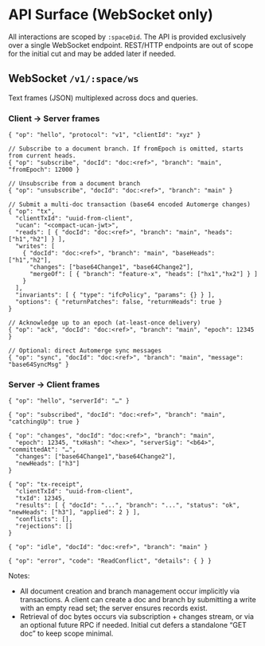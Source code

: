 # API Surface (WebSocket only)

All interactions are scoped by `:spaceDid`. The API is provided exclusively over a single WebSocket endpoint. REST/HTTP endpoints are out of scope for the initial cut and may be added later if needed.

## WebSocket `/v1/:space/ws`

Text frames (JSON) multiplexed across docs and queries.

### Client → Server frames

```jsonc
{ "op": "hello", "protocol": "v1", "clientId": "xyz" }

// Subscribe to a document branch. If fromEpoch is omitted, starts from current heads.
{ "op": "subscribe", "docId": "doc:<ref>", "branch": "main", "fromEpoch": 12000 }

// Unsubscribe from a document branch
{ "op": "unsubscribe", "docId": "doc:<ref>", "branch": "main" }

// Submit a multi-doc transaction (base64 encoded Automerge changes)
{ "op": "tx",
  "clientTxId": "uuid-from-client",
  "ucan": "<compact-ucan-jwt>",
  "reads": [ { "docId": "doc:<ref>", "branch": "main", "heads": ["h1","h2"] } ],
  "writes": [
    { "docId": "doc:<ref>", "branch": "main", "baseHeads": ["h1","h2"],
      "changes": ["base64Change1", "base64Change2"],
      "mergeOf": [ { "branch": "feature-x", "heads": ["hx1","hx2"] } ]
    }
  ],
  "invariants": [ { "type": "ifcPolicy", "params": {} } ],
  "options": { "returnPatches": false, "returnHeads": true }
}

// Acknowledge up to an epoch (at-least-once delivery)
{ "op": "ack", "docId": "doc:<ref>", "branch": "main", "epoch": 12345 }

// Optional: direct Automerge sync messages
{ "op": "sync", "docId": "doc:<ref>", "branch": "main", "message": "base64SyncMsg" }
```

### Server → Client frames

```jsonc
{ "op": "hello", "serverId": "…" }

{ "op": "subscribed", "docId": "doc:<ref>", "branch": "main", "catchingUp": true }

{ "op": "changes", "docId": "doc:<ref>", "branch": "main",
  "epoch": 12345, "txHash": "<hex>", "serverSig": "<b64>", "committedAt": "…",
  "changes": ["base64Change1","base64Change2"],
  "newHeads": ["h3"]
}

{ "op": "tx-receipt",
  "clientTxId": "uuid-from-client",
  "txId": 12345,
  "results": [ { "docId": "...", "branch": "...", "status": "ok", "newHeads": ["h3"], "applied": 2 } ],
  "conflicts": [],
  "rejections": []
}

{ "op": "idle", "docId": "doc:<ref>", "branch": "main" }

{ "op": "error", "code": "ReadConflict", "details": { } }
```

Notes:
- All document creation and branch management occur implicitly via transactions. A client can create a doc and branch by submitting a write with an empty read set; the server ensures records exist.
- Retrieval of doc bytes occurs via subscription + changes stream, or via an optional future RPC if needed. Initial cut defers a standalone “GET doc” to keep scope minimal.
